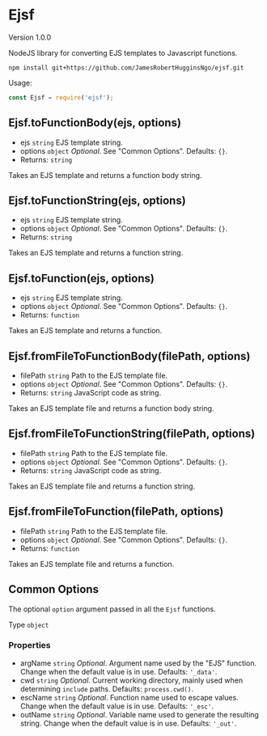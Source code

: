 # Ejsf

Version 1.0.0

NodeJS library for converting EJS templates to Javascript functions.

```
npm install git+https://github.com/JamesRobertHugginsNgo/ejsf.git
```

Usage:

``` JavaScript
const Ejsf = require('ejsf');
```

## Ejsf.toFunctionBody(ejs, options)

- ejs `string` EJS template string.
- options `object` _Optional_. See "Common Options". Defaults: `{}`.
- Returns: `string`

Takes an EJS template and returns a function body string.

## Ejsf.toFunctionString(ejs, options)

- ejs `string` EJS template string.
- options `object` _Optional_. See "Common Options". Defaults: `{}`.
- Returns: `string`

Takes an EJS template and returns a function string.

## Ejsf.toFunction(ejs, options)

- ejs `string` EJS template string.
- options `object` _Optional_. See "Common Options". Defaults: `{}`.
- Returns: `function`

Takes an EJS template and returns a function.

## Ejsf.fromFileToFunctionBody(filePath, options)

- filePath `string` Path to the EJS template file.
- options `object` _Optional_. See "Common Options". Defaults: `{}`.
- Returns: `string` JavaScript code as string.

Takes an EJS template file and returns a function body string.

## Ejsf.fromFileToFunctionString(filePath, options)

- filePath `string` Path to the EJS template file.
- options `object` _Optional_. See "Common Options". Defaults: `{}`.
- Returns: `string` JavaScript code as string.

Takes an EJS template file and returns a function string.

## Ejsf.fromFileToFunction(filePath, options)

- filePath `string` Path to the EJS template file.
- options `object` _Optional_. See "Common Options". Defaults: `{}`.
- Returns: `function`

Takes an EJS template file and returns a function.

## Common Options

The optional `option` argument passed in all the `Ejsf` functions.

Type `object`

### Properties

- argName `string` _Optional_. Argument name used by the "EJS" function. Change when the default value is in use. Defaults: `'_data'`.
- cwd `string` _Optional_. Current working directory, mainly used when determining `include` paths. Defaults: `process.cwd()`.
- escName `string` _Optional_. Function name used to escape values. Change when the default value is in use. Defaults: `'_esc'`.
- outName `string` _Optional_. Variable name used to generate the resulting string. Change when the default value is in use. Defaults: `'_out'`.


